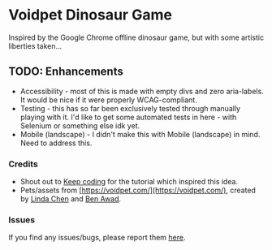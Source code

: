 # Voidpet Dinosaur Game

Inspired by the Google Chrome offline dinosaur game, but with some artistic liberties taken...

## TODO: Enhancements

- Accessibility - most of this is made with empty divs and zero aria-labels. It would be nice if it were properly WCAG-compliant.
- Testing - this has so far been exclusively tested through manually playing with it. I'd like to get some automated tests in here - with Selenium or something else idk yet.
- Mobile (landscape) - I didn't make this with Mobile (landscape) in mind. Need to address this.

### Credits

- Shout out to [Keep coding](https://www.youtube.com/watch?v=i7nIutSLvdU) for the tutorial which inspired this idea.
- Pets/assets from [https://voidpet.com/](https://voidpet.com/), created by [Linda Chen](https://www.patreon.com/lindasc) and [Ben Awad](https://www.youtube.com/channel/UC-8QAzbLcRglXeN_MY9blyw).

### Issues

If you find any issues/bugs, please report them [here](https://github.com/james-work-account/voidpet-dino-game/issues).
